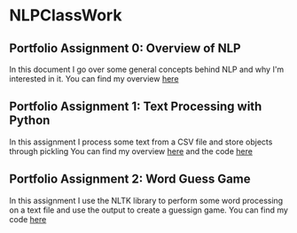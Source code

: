 # NLPClassWork

## Portfolio Assignment 0: Overview of NLP
In this document I go over some general concepts behind NLP and why I'm interested in it.
You can find my overview [here](<Assignment 0/Overview of NLP.pdf>)

## Portfolio Assignment 1: Text Processing with Python
In this assignment I process some text from a CSV file and store objects through pickling
You can find my overview [here](<Assignment 1/Overview.txt>) and the code [here](<Assignment 1/Homework1_jph200000.py>)

## Portfolio Assignment 2: Word Guess Game
In this assignment I use the NLTK library to perform some word processing on a text file and use the output to create a guessign game.
You can find my code [here](<Assignment 1/Homework2_jph200000.py>)
